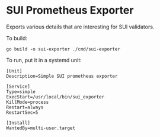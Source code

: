 # SUI Prometheus Exporter

Exports various details that are interesting for SUI validators.

To build:

```
go build -o sui-exporter ./cmd/sui-exporter
```

To run, put it in a systemd unit:

```
[Unit]
Description=Simple SUI prometheus exporter

[Service]
Type=simple
ExecStart=/usr/local/bin/sui_exporter
KillMode=process
Restart=always
RestartSec=5

[Install]
WantedBy=multi-user.target
```

